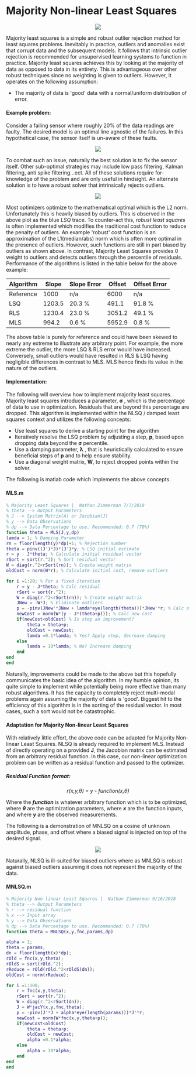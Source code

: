 # Majority Non-linear Least Squares 

<p align=center>
<img src="Images/MLS/MLS1.png"></img>
</p>

Majority least squares is a simple and robust outlier rejection method for least squares problems. Inevitably in practice, outliers and anomalies exist that corrupt data and the subsequent models. It follows that intrinsic outlier rejection is recommended  for unsupervised learning systems to function in practice. Majority least squares achieves this by looking at the majority of data as opposed to data in its entirety. This is advantageous over other robust techniques since no weighting is given to outliers. However, it operates on the following assumption: 

- The majority of data is 'good' data with a normal/uniform distribution of error.

#### Example problem: 

Consider a failing sensor where roughly 20% of the data readings are faulty. The desired model is an optimal line agnostic of the failures. In this hypothetical case, the sensor itself is un-aware of these faults. 

<p align=center>
<img src="Images/MLS/MLS2.png"></img>
</p>

To combat such an issue, naturally the best solution is to fix the sensor itself. Other sub-optimal strategies may include low pass filtering, Kalman filtering, anti spike filtering...ect. All of these solutions require for-knowledge of the problem and are only useful in hindsight. An alternate solution is to have a robust solver that intrinsically rejects outliers.  

<p align=center>
<img src="Images/MLS/MLS3.png"></img>
</p>

Most optimizers optimize to the mathematical optimal which is the L2 norm. Unfortunately this is heavily biased by outliers. This is observed in the above plot as the blue *LSQ* trace. To counter-act this, *robust least squares* is often implemented which modifies the traditional cost function to reduce the penalty of outliers. An example 'robust' cost function is an approximation of the L1(median/abs) norm which is often more optimal in the presence of outliers. However, such functions are still in part biased by outliers as shown above. In contrast, Majority Least Squares provides 0 weight to outliers and detects outliers through the percentile of residuals. Performance of the algorithms is listed in the table below for the above example: 


| Algorithm | Slope | Slope Error | Offset | Offset Error |   
| ----- | ----- | ---- | ----- | ---- | 
| Reference | 1000 | n/a |  6000 | n/a 
| LSQ | 1203.5 | 20.3 % | 491.1 | 91.8 %
| RLS | 1230.4 | 23.0 % |3051.2 | 49.1 %  
| MLS | 994.2 | 0.6 %  |  5952.9 | 0.8 % | 

The above table is purely for reference and could have been skewed to nearly any extreme to illustrate any arbitrary point. For example, the more extreme the outlier, the more LSQ & RLS error would have increased. Conversely, small outliers would have resulted in RLS & LSQ having negligible differences in contrast to MLS. MLS hence finds its value in the nature of the outliers.   

#### Implementation: 

The following will overview how to implement majority least squares. Majority least squares introduces a parameter, **σ** , which is the percentage of data to use in optimization. Residuals that are beyond this percentage are dropped. This algorithm is implemented within the NLSQ / damped least squares context and utilizes the following concepts:


- Use least squares to derive a starting point for the algorithm 
- Iteratively resolve the LSQ problem by adjusting a step, **p**, based upon dropping data beyond the **σ** percentile. 
- Use a damping parameter, **λ** , that is heuristically calculated to ensure beneficial steps of **p** and to help ensure stability.
- Use a diagonal weight matrix, **W**, to reject dropped points within the solver. 

The following is matlab code which implements the above concepts. 

#### MLS.m

```matlab
% Majority Least Squares |  Nathan Zimmerman 7/7/2018
% theta --> Output Parameters 
% J --> System Matrix(A) or Jacobian(J)
% y --> Data Observations 
% dp --> Data Percentage to use. Recommended: 0.7 (70%)
function theta = MLS(J,y,dp)
lamda = 1; % Damping Parameter 
rn = floor(length(y)*dp)+1; % Rejection number  
theta = pinv((J')*J)*(J')*y; % LSQ initial estimate 
r = y - J*theta; % Calculate initial residual vector 
rSort = sort(r.^2); % Sort residual vector 
W = diag(r.^2<rSort(rn)); % Create weight matrix
oldCost = norm(W*r); % Calculate initial cost, remove outliers  

for i =1:20; % For a fixed iteration
    r = y - J*theta; % Calc residual 
    rSort = sort(r.^2);
    W = diag(r.^2<rSort(rn)); % Create weight matrix 
    JNew = -W*J; % Eliminate outliers 
    p = -pinv(JNew'*JNew + lamda*eye(length(theta)))*JNew'*r; % Calc step
    newCost = norm(W*(y - J*(theta+p))); % Calc new cost
    if(newCost<oldCost) % Is step an improvement? 
        theta = theta+p;  
        oldCost = newCost;
        lamda =0.1*lamda; % Yes? Apply step, decrease damping 
    else
        lamda = 10*lamda; % No? Increase damping 
    end
end
end
```

Naturally, improvements could be made to the above but this hopefully communicates the basic idea of the algorithm. In my humble opinion, its quite simple to implement while potentially being more effective than many robust algorithms. It has the capacity to completely reject multi-modal problems again assuming the majority of data is 'good'. Biggest hit to the efficiency of this algorithm is in the sorting of the residual vector. In most cases, such a sort would not be catastrophic. 

#### Adaptation for Majority Non-linear Least Squares 

With relatively little effort, the above code can be adapted for Majority Non-linear Least Squares. NLSQ is already required to implement MLS. Instead of directly operating on a provided **J**, the Jacobian matrix can be estimated from an arbitrary residual function. In this case, our non-linear optimization problem can be written as a residual function and passed to the optimizer. 

##### Residual Function format:

<p align="center">
<i>r(x,y,θ) = y - function(x,θ)</i> 
</p>

Where the ***function*** is whatever arbitrary function which is to be optimized, where ***θ*** are the optimization parameters, where ***x*** are the function inputs, and where ***y*** are the observed measurements.   

The following is a demonstration of MNLSQ on a cosine of unknown amplitude, phase, and offset where a biased signal is injected on top of the desired signal.


<p align=center>
<img src="Images/MLS/nlmlsq1.png"></img>
</p>

Naturally, NLSQ is ill-suited for biased outliers where as MNLSQ is robust against biased outliers assuming it does not represent the majority of the data. 


#### MNLSQ.m

```matlab
% Majority Non-linear Least Squares |  Nathan Zimmerman 9/16/2018
% theta --> Output Parameters 
% r --> residual function 
% x --> Input array
% y --> Data Observations 
% dp --> Data Percentage to use. Recommended: 0.7 (70%)
function theta = MNLSQ(x,y,fnc,params,dp)

alpha = 1;
theta = params;
dn = floor(length(x)*dp);
rOld = fnc(x,y,theta);
rOldS = sort(rOld.^2);
rReduce = rOld(rOld.^2<rOldS(dn));
oldCost = norm(rReduce);

for i =1:100;
    r = fnc(x,y,theta);
    rSort = sort(r.^2);
    W = diag(r.^2<rSort(dn)); 
    J = W*jacY(x,y,fnc,theta);
    p = -pinv(J'*J + alpha*eye(length(params)))*J'*r;
    newCost = norm(W*fnc(x,y,theta+p));
    if(newCost<oldCost)
        theta = theta+p;  
        oldCost = newCost;
        alpha =0.1*alpha;
    else
        alpha = 10*alpha;
    end
end
end

```
